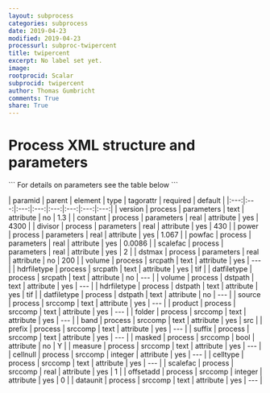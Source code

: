```yaml
---
layout: subprocess
categories: subprocess
date: 2019-04-23
modified: 2019-04-23
processurl: subproc-twipercent
title: twipercent
excerpt: No label set yet.
image: 
rootprocid: Scalar
subprocid: twipercent
author: Thomas Gumbricht
comments: True
share: True
---
```


<h1 class='foot-description'>Process XML structure and parameters</h1>
```
For details on parameters see the table below
<?xml version="1.0" ?>
<process>
  <!--Generated from python-->
  <userproj plotid="yourplotid" projectid="yourprojectid" siteid="yoursiteid" system="systemid" tractid="yourtractid" userid="youruserid"/>
  <period endday="DD" endmonth="MM" endyear="YYYY" seasonendday="DD" seasonendmonth="MM" seasonstartday="DD" seasonstartmonth="MM" startday="DD" startmonth="MM" startyear="YYYY" timestep="timestep"/>
  <parameters constant="xyz.abc" divisor="xyz.abc" dstmax="xyz.abc" power="xyz.abc" powfac="xyz.abc" scalefac="xyz.abc" version="txtstring"/>
  <srcpath datfiletype="txtstring" hdrfiletype="txtstring" volume="txtstring"/>
  <dstpath datfiletype="txtstring" hdrfiletype="txtstring" volume="txtstring"/>
  <srccomp band="txtstring" cellnull="xyz" celltype="txtstring" dataunit="txtstring" folder="txtstring" masked="True/False" measure="txtstring" offsetadd="xyz" prefix="txtstring" product="txtstring" scalefac="xyz.abc" source="txtstring" suffix="txtstring"/>
</process>
```

| paramid | parent | element | type | tagorattr | required | default |
|:---:|:---:|:---:|:---:|:---:|:---:|:---:|:---:|
| version | process | parameters | text | attribute | no | 1.3 |
| constant | process | parameters | real | attribute | yes | 4300 |
| divisor | process | parameters | real | attribute | yes | 430 |
| power | process | parameters | real | attribute | yes | 1.067 |
| powfac | process | parameters | real | attribute | yes | 0.0086 |
| scalefac | process | parameters | real | attribute | yes | 2 |
| dstmax | process | parameters | real | attribute | no | 200 |
| volume | process | srcpath | text | attribute | yes | --- |
| hdrfiletype | process | srcpath | text | attribute | yes | tif |
| datfiletype | process | srcpath | text | attribute | no | --- |
| volume | process | dstpath | text | attribute | yes | --- |
| hdrfiletype | process | dstpath | text | attribute | yes | tif |
| datfiletype | process | dstpath | text | attribute | no | --- |
| source | process | srccomp | text | attribute | yes | --- |
| product | process | srccomp | text | attribute | yes | --- |
| folder | process | srccomp | text | attribute | yes | --- |
| band | process | srccomp | text | attribute | yes | src |
| prefix | process | srccomp | text | attribute | yes | --- |
| suffix | process | srccomp | text | attribute | yes | --- |
| masked | process | srccomp | bool | attribute | no | Y |
| measure | process | srccomp | text | attribute | yes | --- |
| cellnull | process | srccomp | integer | attribute | yes | --- |
| celltype | process | srccomp | text | attribute | yes | --- |
| scalefac | process | srccomp | real | attribute | yes | 1 |
| offsetadd | process | srccomp | integer | attribute | yes | 0 |
| dataunit | process | srccomp | text | attribute | yes | --- |
